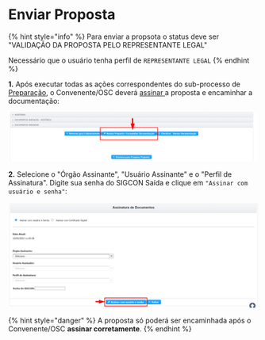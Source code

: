 # Enviar Proposta

{% hint style="info" %}
Para enviar a propsota o status deve ser "VALIDAÇÃO DA PROPOSTA PELO REPRESENTANTE LEGAL"

Necessário que o usuário tenha perfil de `REPRESENTANTE LEGAL`
{% endhint %}

**1.** Após executar todas as ações correspondentes do sub-processo de [Preparação](broken-reference), o Convenente/OSC deverá [assinar ](broken-reference)a proposta e encaminhar a documentação:&#x20;

![](<../../.gitbook/assets/image (342).png>)

**2.** Selecione o "Órgão Assinante", "Usuário Assinante" e o "Perfil de Assinatura". Digite sua senha do SIGCON Saída e clique em `"Assinar com usuário e senha"`:

![](<../../.gitbook/assets/image (346).png>)

{% hint style="danger" %}
A proposta só poderá ser encaminhada após o Convenente/OSC **assinar corretamente**.
{% endhint %}
